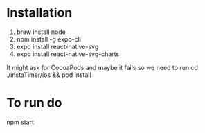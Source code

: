 # Installation
1. brew install node
2. npm install -g expo-cli
3. expo install react-native-svg
4. expo install react-native-svg-charts

It might ask for CocoaPods and maybe it fails so we need to run
cd ./instaTimer/ios && pod install

# To run do
npm start
